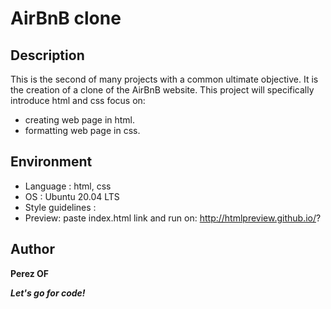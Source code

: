 #	**AirBnB clone**
##	**Description**
This is the second of many projects with a common ultimate objective. It is the creation of a clone of the AirBnB website.
This project will specifically introduce html and css focus on:
* creating web page in html.
* formatting web page in css.

##	**Environment**
* Language : html, css
* OS : Ubuntu 20.04 LTS
* Style guidelines :
* Preview: paste index.html link and run on: http://htmlpreview.github.io/?

##	**Author**
**Perez OF**

***Let's go for code!***
